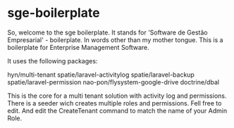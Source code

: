# sge-boilerplate

So, welcome to the sge boilerplate.
It stands for 'Software de Gestão Empresarial' - boilerplate.
In words other than my mother tongue. This is a boilerplate for Enterprise Management Software.

It uses the following packages:

hyn/multi-tenant
spatie/laravel-activitylog
spatie/laravel-backup
spatie/laravel-permission
nao-pon/flysystem-google-drive
doctrine/dbal

This is the core for a multi tenant solution with activity log and permissions.
There is a seeder wich creates multiple roles and permissions. Fell free to edit. And edit the CreateTenant command to match the name of your Admin Role.
